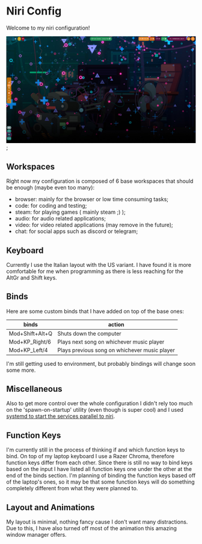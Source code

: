 # Niri Config

Welcome to my niri configuration!

![screenshot](./niri_screenshot.png);

## Workspaces

Right now my configuration is composed of 6 base workspaces that should be enough
(maybe even too many):

- browser: mainly for the browser or low time consuming tasks;
- code: for coding and testing;
- steam: for playing games ( mainly steam ;) );
- audio: for audio related applications;
- video: for video related applications (may remove in the future);
- chat: for social apps such as discord or telegram;

## Keyboard

Currently I use the Italian layout with the US variant.
I have found it is more comfortable for me when programming as there is less 
reaching for the AltGr and Shift keys.

## Binds

Here are some custom binds that I have added on top of the base ones:


| binds | action | 
| ----- | ------ |
| Mod+Shift+Alt+Q | Shuts down the computer |
| Mod+KP_Right/6 | Plays next song on whichever music player |
| Mod+KP_Left/4 | Plays previous song on whichever music player |

I'm still getting used to environment, but probably bindings will change soon some more.

## Miscellaneous

Also to get more control over the whole configuration I didn't rely too much on the 'spawn-on-startup' utility (even though is super cool) and I used 
[systemd to start the services parallel to niri](https://github.com/YaLTeR/niri/wiki/Example-systemd-Setup).

## Function Keys

I'm currently still in the process of thinking if and which function keys to bind.
On top of my laptop keyboard I use a Razer Chroma, therefore function keys differ from each other.
Since there is still no way to bind keys based on the input I have listed all function keys one under the other at the end of the binds section. 
I'm planning of binding the function keys based off of the laptop's ones, so it may be that some function keys will do something completely different from what they were planned to.

## Layout and Animations

My layout is minimal, nothing fancy cause I don't want many distractions. Due to this, I have also turned off most of the animation this amazing window manager offers.

